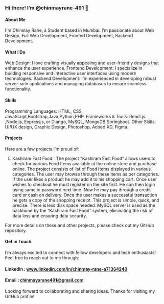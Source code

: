 ### Hi there!  I’m @chinmayrane-491 👋

#### About Me
I'm Chinmay Rane, a Student based in Mumbai. I’m passionate about Web Design, Full Web Development, Fronted Development, Backend Development.

#### What I Do
Web Design: I love crafting visually appealing and user-friendly designs that enhance the user experience.
Frontend Development: I specialize in building responsive and interactive user interfaces using modern technologies.
Backend Development: I’m experienced in developing robust server-side applications and managing databases to ensure seamless functionality.

#### Skills
Programming Languages: HTML, CSS, JavaScript,Bootstrap,Java,Python,PHP.
Frameworks & Tools: React.js ,Node.js, Expressjs, or Django, MySQL, MongoDB,Springboot.
Other Skills: UI/UX design, Graphic Design, Photoshop, Adoed XD, Figma.

#### Projects
Here are a few projects I’m proud of:

1) Kashiram Fast Food : The project “Kashiram Fast Food” allows users to check for various Food Items available at the online store and purchase online. The project consists of list of Food Items displayed in various categories. The user may browse through these items as per categories. If the user likes a product he may add it to his shopping cart. Once user wishes to checkout he must register on the site first. He can then login using same id password next time. Now he may pay through a credit card or cash on delivery. Once the user makes a successful transaction he gets a copy of the shopping receipt. This project is simple, quick, and precise. There is less disk space needed. MySQL server is used as the backbone by the “Kashiram Fast Food” system, eliminating the risk of data loss and ensuring data security.

For more details on these and other projects, please check out my GitHub repository.

#### Get in Touch
I’m always excited to connect with fellow developers and tech enthusiasts! Feel free to reach out to me through:

#### LinkedIn : www.linkedin.com/in/chinmay-rane-a71364240
#### Email : chinmayarane491@gmail.com

Looking forward to collaborating and sharing ideas. Thanks for visiting my GitHub profile!
